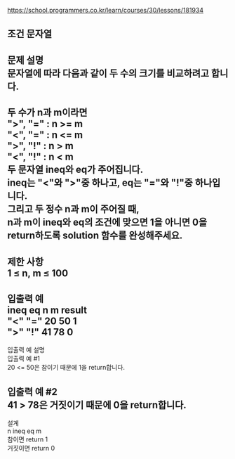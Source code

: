 https://school.programmers.co.kr/learn/courses/30/lessons/181934

조건 문자열   
---
문제 설명   
문자열에 따라 다음과 같이 두 수의 크기를 비교하려고 합니다.   
---
두 수가 n과 m이라면   
">", "=" : n >= m   
"<", "=" : n <= m   
">", "!" : n > m   
"<", "!" : n < m   
두 문자열 ineq와 eq가 주어집니다.   
ineq는 "<"와 ">"중 하나고, eq는 "="와 "!"중 하나입니다.   
그리고 두 정수 n과 m이 주어질 때,    
n과 m이 ineq와 eq의 조건에 맞으면 1을 아니면 0을 return하도록 solution 함수를 완성해주세요.   
---
제한 사항   
1 ≤ n, m ≤ 100   
---
입출력 예   
ineq	eq  n   m   result   
"<"	    "=" 20  50	1   
">"	    "!" 41  78	0   
---
입출력 예 설명   
입출력 예 #1   
20 <= 50은 참이기 때문에 1을 return합니다.   
   
입출력 예 #2   
41 > 78은 거짓이기 때문에 0을 return합니다.   
---
설계   
n ineq eq m     
참이면 return 1    
거짓이면 return 0   

